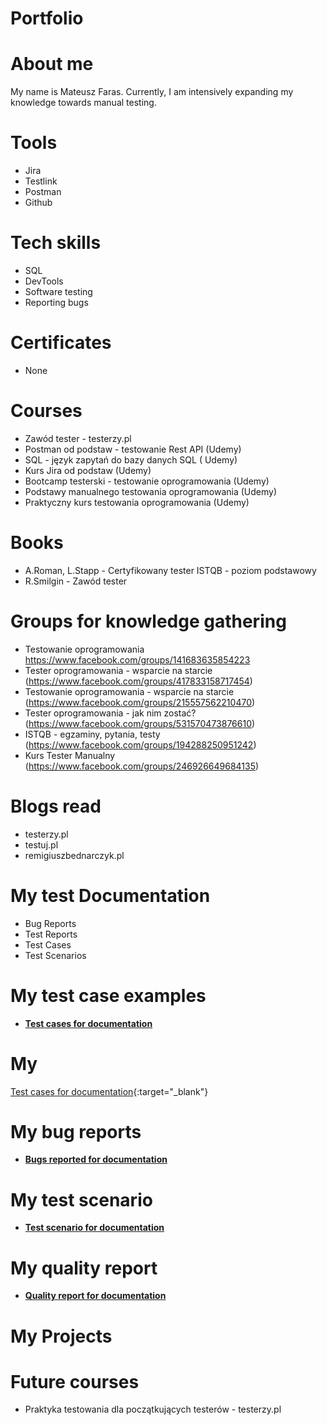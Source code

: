 # Portfolio

# About me

My name is Mateusz Faras. Currently, I am intensively expanding my knowledge towards manual testing.

# Tools

- Jira
- Testlink
- Postman
- Github

# Tech skills

- SQL
- DevTools
- Software testing
- Reporting bugs

# Certificates

- None

# Courses 
- Zawód tester - testerzy.pl
- Postman od podstaw - testowanie Rest API (Udemy)
- SQL - język zapytań do bazy danych SQL ( Udemy)
- Kurs Jira od podstaw (Udemy)
- Bootcamp testerski - testowanie oprogramowania (Udemy)
- Podstawy manualnego testowania oprogramowania (Udemy)
- Praktyczny kurs testowania oprogramowania (Udemy)

# Books

- A.Roman, L.Stapp - Certyfikowany tester ISTQB - poziom podstawowy
- R.Smilgin - Zawód tester

# Groups for knowledge gathering

- Testowanie oprogramowania https://www.facebook.com/groups/141683635854223
- Tester oprogramowania - wsparcie na starcie (https://www.facebook.com/groups/417833158717454)
- Testowanie oprogramowania - wsparcie na starcie (https://www.facebook.com/groups/215557562210470)
- Tester oprogramowania - jak nim zostać? (https://www.facebook.com/groups/531570473876610)
- ISTQB - egzaminy, pytania, testy (https://www.facebook.com/groups/194288250951242)
- Kurs Tester Manualny (https://www.facebook.com/groups/246926649684135)

# Blogs read

- testerzy.pl
- testuj.pl
- remigiuszbednarczyk.pl

# My test Documentation

- Bug Reports
- Test Reports
- Test Cases
- Test Scenarios

# My test case examples

- **[Test cases for documentation](https://docs.google.com/spreadsheets/d/1c8bvixIfDQ3QzkO3gHKFdwh4C_mGfcEf/edit?usp=drive_link&ouid=117004017568442638426&rtpof=true&sd=true)**

# My
[Test cases for documentation](https://docs.google.com/spreadsheets/d/1c8bvixIfDQ3QzkO3gHKFdwh4C_mGfcEf/edit?usp=drive_link&ouid=117004017568442638426&rtpof=true&sd=true){:target="_blank"}

# My bug reports

- **[Bugs reported for documentation](https://drive.google.com/file/d/1xVMDtHAPEn4MsqmyyUIECoaUH7ssvzxr/view?usp=drive_link)**

# My test scenario

- **[Test scenario for documentation](https://docs.google.com/spreadsheets/d/1aq9b3Hl9GGcLVyvz0pthd9xok_4FdLjZ/edit?usp=drive_link&ouid=117004017568442638426&rtpof=true&sd=true)**

# My quality report

- **[Quality report for documentation](https://drive.google.com/file/d/1NCP6BTNEBHVjsiXhZFpZophxIXnBuZ5E/view?usp=drive_link)**
  
# My Projects


# Future courses

- Praktyka testowania dla początkujących testerów - testerzy.pl 
